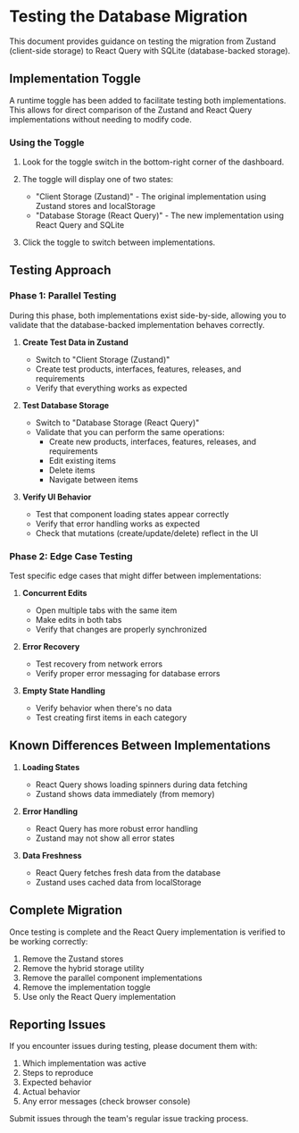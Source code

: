 # Testing the Database Migration

This document provides guidance on testing the migration from Zustand (client-side storage) to React Query with SQLite (database-backed storage).

## Implementation Toggle

A runtime toggle has been added to facilitate testing both implementations. This allows for direct comparison of the Zustand and React Query implementations without needing to modify code.

### Using the Toggle

1. Look for the toggle switch in the bottom-right corner of the dashboard.
2. The toggle will display one of two states:
   - "Client Storage (Zustand)" - The original implementation using Zustand stores and localStorage
   - "Database Storage (React Query)" - The new implementation using React Query and SQLite

3. Click the toggle to switch between implementations.

## Testing Approach

### Phase 1: Parallel Testing

During this phase, both implementations exist side-by-side, allowing you to validate that the database-backed implementation behaves correctly.

1. **Create Test Data in Zustand**
   - Switch to "Client Storage (Zustand)"
   - Create test products, interfaces, features, releases, and requirements
   - Verify that everything works as expected

2. **Test Database Storage**
   - Switch to "Database Storage (React Query)"
   - Validate that you can perform the same operations:
     - Create new products, interfaces, features, releases, and requirements
     - Edit existing items
     - Delete items
     - Navigate between items

3. **Verify UI Behavior**
   - Test that component loading states appear correctly
   - Verify that error handling works as expected
   - Check that mutations (create/update/delete) reflect in the UI

### Phase 2: Edge Case Testing

Test specific edge cases that might differ between implementations:

1. **Concurrent Edits**
   - Open multiple tabs with the same item
   - Make edits in both tabs
   - Verify that changes are properly synchronized

2. **Error Recovery**
   - Test recovery from network errors
   - Verify proper error messaging for database errors

3. **Empty State Handling**
   - Verify behavior when there's no data
   - Test creating first items in each category

## Known Differences Between Implementations

1. **Loading States**
   - React Query shows loading spinners during data fetching
   - Zustand shows data immediately (from memory)

2. **Error Handling**
   - React Query has more robust error handling
   - Zustand may not show all error states

3. **Data Freshness**
   - React Query fetches fresh data from the database
   - Zustand uses cached data from localStorage

## Complete Migration

Once testing is complete and the React Query implementation is verified to be working correctly:

1. Remove the Zustand stores
2. Remove the hybrid storage utility
3. Remove the parallel component implementations
4. Remove the implementation toggle
5. Use only the React Query implementation

## Reporting Issues

If you encounter issues during testing, please document them with:

1. Which implementation was active
2. Steps to reproduce
3. Expected behavior
4. Actual behavior
5. Any error messages (check browser console)

Submit issues through the team's regular issue tracking process.